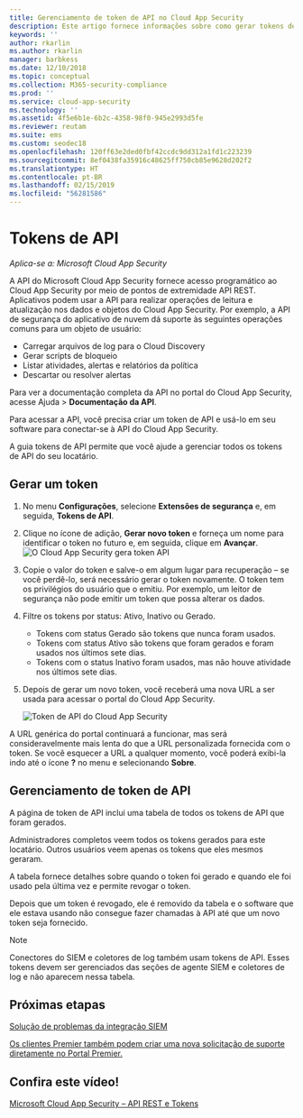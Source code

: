 ```yaml
---
title: Gerenciamento de token de API no Cloud App Security
description: Este artigo fornece informações sobre como gerar tokens de API para o Cloud App Security.
keywords: ''
author: rkarlin
ms.author: rkarlin
manager: barbkess
ms.date: 12/10/2018
ms.topic: conceptual
ms.collection: M365-security-compliance
ms.prod: ''
ms.service: cloud-app-security
ms.technology: ''
ms.assetid: 4f5e6b1e-6b2c-4358-98f0-945e2993d5fe
ms.reviewer: reutam
ms.suite: ems
ms.custom: seodec18
ms.openlocfilehash: 120ff63e2ded0fbf42ccdc9dd312a1fd1c223239
ms.sourcegitcommit: 8ef0438fa35916c48625ff750cb85e9628d202f2
ms.translationtype: HT
ms.contentlocale: pt-BR
ms.lasthandoff: 02/15/2019
ms.locfileid: "56281586"
---
```

# <a name="api-tokens"></a>Tokens de API

*Aplica-se a: Microsoft Cloud App Security*

A API do Microsoft Cloud App Security fornece acesso programático ao Cloud App Security por meio de pontos de extremidade API REST. Aplicativos podem usar a API para realizar operações de leitura e atualização nos dados e objetos do Cloud App Security. Por exemplo, a API de segurança do aplicativo de nuvem dá suporte às seguintes operações comuns para um objeto de usuário:

- Carregar arquivos de log para o Cloud Discovery
- Gerar scripts de bloqueio
- Listar atividades, alertas e relatórios da política
- Descartar ou resolver alertas

Para ver a documentação completa da API no portal do Cloud App Security, acesse Ajuda > **Documentação da API**.

Para acessar a API, você precisa criar um token de API e usá-lo em seu software para conectar-se à API do Cloud App Security.

A guia tokens de API permite que você ajude a gerenciar todos os tokens de API do seu locatário. 


## <a name="generate-a-token"></a>Gerar um token

1. No menu **Configurações**, selecione **Extensões de segurança** e, em seguida, **Tokens de API**.

2. Clique no ícone de adição, **Gerar novo token** e forneça um nome para identificar o token no futuro e, em seguida, clique em **Avançar**.
   ![O Cloud App Security gera token API](./media/api-token-gen.png)

3. Copie o valor do token e salve-o em algum lugar para recuperação – se você perdê-lo, será necessário gerar o token novamente. O token tem os privilégios do usuário que o emitiu. Por exemplo, um leitor de segurança não pode emitir um token que possa alterar os dados.

4. Filtre os tokens por status: Ativo, Inativo ou Gerado. 

   - Tokens com status Gerado são tokens que nunca foram usados. 
   - Tokens com status Ativo são tokens que foram gerados e foram usados nos últimos sete dias. 
   - Tokens com o status Inativo foram usados, mas não houve atividade nos últimos sete dias.
5. Depois de gerar um novo token, você receberá uma nova URL a ser usada para acessar o portal do Cloud App Security. 

   ![Token de API do Cloud App Security](./media/generate-api-token.png)

A URL genérica do portal continuará a funcionar, mas será consideravelmente mais lenta do que a URL personalizada fornecida com o token. Se você esquecer a URL a qualquer momento, você poderá exibi-la indo até o ícone **?** no menu e selecionando **Sobre**.

## <a name="api-token-management"></a>Gerenciamento de token de API

A página de token de API inclui uma tabela de todos os tokens de API que foram gerados.

Administradores completos veem todos os tokens gerados para este locatário. Outros usuários veem apenas os tokens que eles mesmos geraram.

A tabela fornece detalhes sobre quando o token foi gerado e quando ele foi usado pela última vez e permite revogar o token. 

Depois que um token é revogado, ele é removido da tabela e o software que ele estava usando não consegue fazer chamadas à API até que um novo token seja fornecido. 

> [!NOTE]
> Conectores do SIEM e coletores de log também usam tokens de API. Esses tokens devem ser gerenciados das seções de agente SIEM e coletores de log e não aparecem nessa tabela. 





## <a name="next-steps"></a>Próximas etapas
[Solução de problemas da integração SIEM](troubleshooting-siem.md)   

[Os clientes Premier também podem criar uma nova solicitação de suporte diretamente no Portal Premier.](https://premier.microsoft.com/)  

## <a name="check-out-this-video"></a>Confira este vídeo!
[Microsoft Cloud App Security – API REST e Tokens](https://channel9.msdn.com/Shows/Microsoft-Security/Microsoft-Cloud-App-Security--REST-APIs-and-Tokens)  

